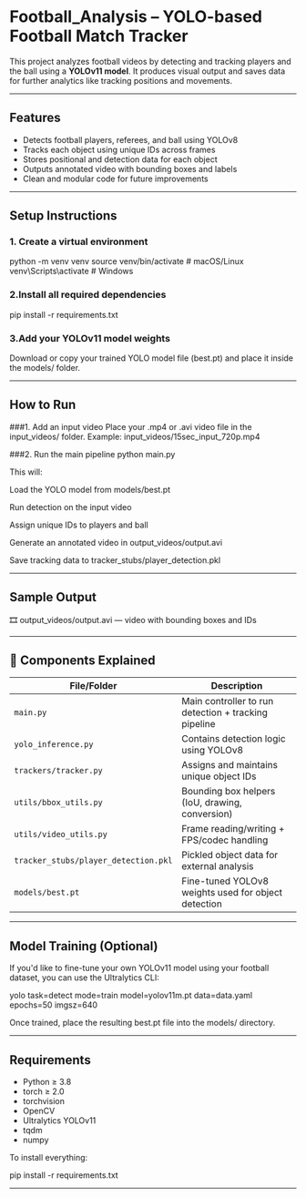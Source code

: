 #  Football_Analysis – YOLO-based Football Match Tracker

This project analyzes football videos by detecting and tracking players and the ball using a **YOLOv11 model**. It produces visual output and saves data for further analytics like tracking positions and movements.

---


##  Features

-  Detects football players, referees, and ball using YOLOv8
-  Tracks each object using unique IDs across frames
-  Stores positional and detection data for each object
-  Outputs annotated video with bounding boxes and labels
-  Clean and modular code for future improvements

---

##  Setup Instructions

### 1. Create a virtual environment 

python -m venv venv
source venv/bin/activate       # macOS/Linux
venv\Scripts\activate          # Windows


### 2.Install all required dependencies
pip install -r requirements.txt

### 3.Add your YOLOv11 model weights
Download or copy your trained YOLO model file (best.pt) and place it inside the models/ folder.

---

##  How to Run

###1. Add an input video
Place your .mp4 or .avi video file in the input_videos/ folder.
Example: input_videos/15sec_input_720p.mp4

###2. Run the main pipeline
python main.py

This will:

Load the YOLO model from models/best.pt

Run detection on the input video

Assign unique IDs to players and ball

Generate an annotated video in output_videos/output.avi

Save tracking data to tracker_stubs/player_detection.pkl

---

## Sample Output

🎞️ output_videos/output.avi — video with bounding boxes and IDs


---

## 🧩 Components Explained

| File/Folder              | Description                                               |
|--------------------------|-----------------------------------------------------------|
| `main.py`                | Main controller to run detection + tracking pipeline      |
| `yolo_inference.py`      | Contains detection logic using YOLOv8                     |
| `trackers/tracker.py`    | Assigns and maintains unique object IDs                   |
| `utils/bbox_utils.py`    | Bounding box helpers (IoU, drawing, conversion)           |
| `utils/video_utils.py`   | Frame reading/writing + FPS/codec handling                |
| `tracker_stubs/player_detection.pkl` | Pickled object data for external analysis       |
| `models/best.pt`         | Fine-tuned YOLOv8 weights used for object detection       |


---

##  Model Training (Optional)

If you'd like to fine-tune your own YOLOv11 model using your football dataset, you can use the Ultralytics CLI:


yolo task=detect mode=train model=yolov11m.pt data=data.yaml epochs=50 imgsz=640


Once trained, place the resulting best.pt file into the models/ directory.

---

##  Requirements

- Python ≥ 3.8  
- torch ≥ 2.0  
- torchvision  
- OpenCV  
- Ultralytics YOLOv11  
- tqdm  
- numpy  

To install everything:

pip install -r requirements.txt


---

